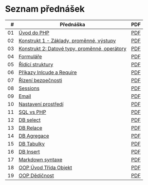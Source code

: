 # Seznam přednášek

| # | Přednáška | PDF |
|---:|-----------|-----|
| 01 | [Úvod do PHP](https://oa-pva4-syllabus.github.io/pva4_prednasky/02_uvod_do_php/) | [PDF](https://oa-pva4-syllabus.github.io/pva4_prednasky/02_uvod_do_php/02_uvod_do_php.pdf) |
| 02 | [Konstrukt 1 - Základy, proměnné, výstupy](https://oa-pva4-syllabus.github.io/pva4_prednasky/03_konstrukt1_zaklady_promenne_vystupy/) | [PDF](https://oa-pva4-syllabus.github.io/pva4_prednasky/03_konstrukt1_zaklady_promenne_vystupy/03_konstrukt1_zaklady_promenne_vystupy.pdf) |
| 03 | [Konstrukt 2: Datové typy, proměnné, operátory](https://oa-pva4-syllabus.github.io/pva4_prednasky/04_konstrukt2_datovetypy_promenne_operator/) | [PDF](https://oa-pva4-syllabus.github.io/pva4_prednasky/04_konstrukt2_datovetypy_promenne_operator/04_konstrukt2_datovetypy_promenne_operator.pdf) |
| 04 | [Formuláře](https://oa-pva4-syllabus.github.io/pva4_prednasky/05_formulare/) | [PDF](https://oa-pva4-syllabus.github.io/pva4_prednasky/05_formulare/05_formulare.pdf) |
| 05 | [Řídící struktury](https://oa-pva4-syllabus.github.io/pva4_prednasky/06_ridici_struktury/) | [PDF](https://oa-pva4-syllabus.github.io/pva4_prednasky/06_ridici_struktury/06_ridici_struktury.pdf) |
| 06 | [Příkazy Inlcude a Require](https://oa-pva4-syllabus.github.io/pva4_prednasky/07_prikazy_include_require/) | [PDF](https://oa-pva4-syllabus.github.io/pva4_prednasky/07_prikazy_include_require/07_prikazy_include_require.pdf) |
| 07 | [Řízení bezpečnosti](https://oa-pva4-syllabus.github.io/pva4_prednasky/09_auth/) | [PDF](https://oa-pva4-syllabus.github.io/pva4_prednasky/09_auth/09_auth.pdf) |
| 08 | [Sessions](https://oa-pva4-syllabus.github.io/pva4_prednasky/10_sessions/) | [PDF](https://oa-pva4-syllabus.github.io/pva4_prednasky/10_sessions/10_sessions.pdf) |
| 09 | [Email](https://oa-pva4-syllabus.github.io/pva4_prednasky/11_email/) | [PDF](https://oa-pva4-syllabus.github.io/pva4_prednasky/11_email/11_email.pdf) |
| 10 | [Nastavení prostředí](https://oa-pva4-syllabus.github.io/pva4_prednasky/20_DB_nastaveni/) | [PDF](https://oa-pva4-syllabus.github.io/pva4_prednasky/20_DB_nastaveni/20_DB_nastaveni.pdf) |
| 11 | [SQL vs PHP](https://oa-pva4-syllabus.github.io/pva4_prednasky/21_DB_SQLvsPHP/) | [PDF](https://oa-pva4-syllabus.github.io/pva4_prednasky/21_DB_SQLvsPHP/21_DB_SQLvsPHP.pdf) |
| 12 | [DB select](https://oa-pva4-syllabus.github.io/pva4_prednasky/22_DB_select/) | [PDF](https://oa-pva4-syllabus.github.io/pva4_prednasky/22_DB_select/22_DB_select.pdf) |
| 13 | [DB Relace](https://oa-pva4-syllabus.github.io/pva4_prednasky/23_DB_relace/) | [PDF](https://oa-pva4-syllabus.github.io/pva4_prednasky/23_DB_relace/23_DB_relace.pdf) |
| 14 | [DB Agregace](https://oa-pva4-syllabus.github.io/pva4_prednasky/24_DB_agregace/) | [PDF](https://oa-pva4-syllabus.github.io/pva4_prednasky/24_DB_agregace/24_DB_agregace.pdf) |
| 15 | [DB Tabulky](https://oa-pva4-syllabus.github.io/pva4_prednasky/25_DB_tabulky/) | [PDF](https://oa-pva4-syllabus.github.io/pva4_prednasky/25_DB_tabulky/25_DB_tabulky.pdf) |
| 16 | [DB Insert](https://oa-pva4-syllabus.github.io/pva4_prednasky/26_DB_insert/) | [PDF](https://oa-pva4-syllabus.github.io/pva4_prednasky/26_DB_insert/26_DB_insert.pdf) |
| 17 | [Markdown syntaxe](https://oa-pva4-syllabus.github.io/pva4_prednasky/35_git_markdown/) | [PDF](https://oa-pva4-syllabus.github.io/pva4_prednasky/35_git_markdown/35_git_markdown.pdf) |
| 18 | [OOP Úvod Třída Objekt](https://oa-pva4-syllabus.github.io/pva4_prednasky/40_OOP_Uvod_Trida_Objekt/) | [PDF](https://oa-pva4-syllabus.github.io/pva4_prednasky/40_OOP_Uvod_Trida_Objekt/40_OOP_Uvod_Trida_Objekt.pdf) |
| 19 | [OOP Dědičnost](https://oa-pva4-syllabus.github.io/pva4_prednasky/41_OOP_dedicnost/) | [PDF](https://oa-pva4-syllabus.github.io/pva4_prednasky/41_OOP_dedicnost/41_OOP_dedicnost.pdf) |
